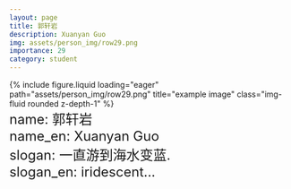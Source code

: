 ```yaml
---
layout: page
title: 郭轩岩
description: Xuanyan Guo
img: assets/person_img/row29.png
importance: 29
category: student
---
```


<div class="row justify-content-center">
    <div class="col-4 mt-3 mt-md-0">
        {% include figure.liquid loading="eager" path="assets/person_img/row29.png" title="example image" class="img-fluid rounded z-depth-1" %}
    </div>
</div>

<font size="5">
    name: 郭轩岩<br>
    name_en: Xuanyan Guo<br>
    slogan: 一直游到海水变蓝.<br>
    slogan_en: iridescent...<br>
</font>
